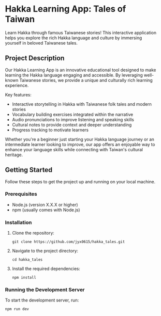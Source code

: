 # Hakka Learning App: Tales of Taiwan

Learn Hakka through famous Taiwanese stories! This interactive application helps you explore the rich Hakka language and culture by immersing yourself in beloved Taiwanese tales.

## Project Description

Our Hakka Learning App is an innovative educational tool designed to make learning the Hakka language engaging and accessible. By leveraging well-known Taiwanese stories, we provide a unique and culturally rich learning experience.

Key features:

- Interactive storytelling in Hakka with Taiwanese folk tales and modern stories
- Vocabulary building exercises integrated within the narrative
- Audio pronunciations to improve listening and speaking skills
- Cultural notes to provide context and deeper understanding
- Progress tracking to motivate learners

Whether you're a beginner just starting your Hakka language journey or an intermediate learner looking to improve, our app offers an enjoyable way to enhance your language skills while connecting with Taiwan's cultural heritage.

## Getting Started

Follow these steps to get the project up and running on your local machine.

### Prerequisites

- Node.js (version X.X.X or higher)
- npm (usually comes with Node.js)

### Installation

1. Clone the repository:

   ```
   git clone https://github.com/jyx0615/hakka_tales.git
   ```

2. Navigate to the project directory:

   ```
   cd hakka_tales
   ```

3. Install the required dependencies:
   ```
   npm install
   ```

### Running the Development Server

To start the development server, run:

```
npm run dev
```
